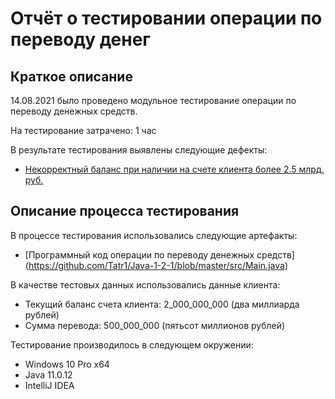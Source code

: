 # Отчёт о тестировании операции по переводу денег

## Краткое описание

14.08.2021 было проведено модульное тестирование операции по переводу денежных средств.

На тестирование затрачено: 1 час

В результате тестирования выявлены следующие дефекты:
* [Некорректный баланс при наличии на счете клиента более 2.5 млрд. руб.](https://github.com/Tatr1/Java-1-2-1/issues/1#issue-970930752)


## Описание процесса тестирования

В процессе тестирования использовались следующие артефакты:

* [Программный код операции по переводу денежных средств] (https://github.com/Tatr1/Java-1-2-1/blob/master/src/Main.java)

В качестве тестовых данных использовались данные клиента:

* Текущий баланс счета клиента: 2_000_000_000 (два миллиарда рублей)
* Сумма перевода: 500_000_000 (пятьсот миллионов рублей) 

Тестирование производилось в следующем окружении:
* Windows 10 Pro x64
* Java 11.0.12
* IntelliJ IDEA




